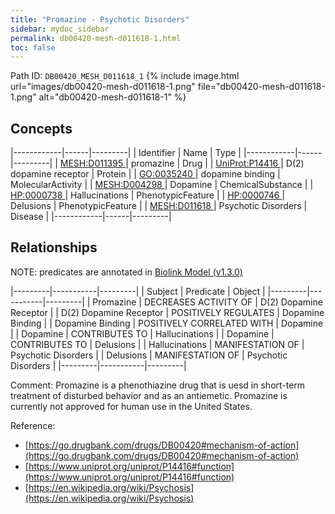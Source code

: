 ```yaml
---
title: "Promazine - Psychotic Disorders"
sidebar: mydoc_sidebar
permalink: db00420-mesh-d011618-1.html
toc: false 
---
```



Path ID: `DB00420_MESH_D011618_1`
{% include image.html url="images/db00420-mesh-d011618-1.png" file="db00420-mesh-d011618-1.png" alt="db00420-mesh-d011618-1" %}

## Concepts

|------------|------|---------|
| Identifier | Name | Type    |
|------------|------|---------|
| <a href="https://identifiers.org/MESH:D011395">MESH:D011395 </a> | promazine | Drug |
| <a href="https://identifiers.org/UniProt:P14416">UniProt:P14416 </a> | D(2) dopamine receptor | Protein |
| <a href="https://identifiers.org/GO:0035240">GO:0035240 </a> | dopamine binding | MolecularActivity |
| <a href="https://identifiers.org/MESH:D004298">MESH:D004298 </a> | Dopamine | ChemicalSubstance |
| <a href="https://identifiers.org/HP:0000738">HP:0000738 </a> | Hallucinations | PhenotypicFeature |
| <a href="https://identifiers.org/HP:0000746">HP:0000746 </a> | Delusions | PhenotypicFeature |
| <a href="https://identifiers.org/MESH:D011618">MESH:D011618 </a> | Psychotic Disorders | Disease |
|------------|------|---------|

## Relationships


NOTE: predicates are annotated in <a href="https://github.com/biolink/biolink-model/releases/tag/v1.3.0">Biolink Model (v1.3.0)</a>

|---------|-----------|---------|
| Subject | Predicate | Object  |
|---------|-----------|---------|
| Promazine | DECREASES ACTIVITY OF | D(2) Dopamine Receptor |
| D(2) Dopamine Receptor | POSITIVELY REGULATES | Dopamine Binding |
| Dopamine Binding | POSITIVELY CORRELATED WITH | Dopamine |
| Dopamine | CONTRIBUTES TO | Hallucinations |
| Dopamine | CONTRIBUTES TO | Delusions |
| Hallucinations | MANIFESTATION OF | Psychotic Disorders |
| Delusions | MANIFESTATION OF | Psychotic Disorders |
|---------|-----------|---------|

Comment: Promazine is a phenothiazine drug that is uesd in short-term treatment of disturbed behavior and as an antiemetic. Promazine is currently not approved for human use in the United States.

Reference: 
  - [https://go.drugbank.com/drugs/DB00420#mechanism-of-action](https://go.drugbank.com/drugs/DB00420#mechanism-of-action)
  - [https://www.uniprot.org/uniprot/P14416#function](https://www.uniprot.org/uniprot/P14416#function)
  - [https://en.wikipedia.org/wiki/Psychosis](https://en.wikipedia.org/wiki/Psychosis)
